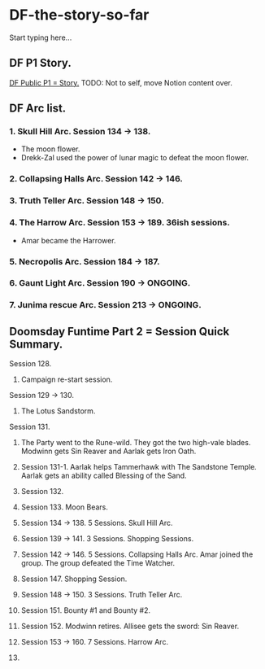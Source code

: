 # DF-the-story-so-far

Start typing here...

## DF P1 Story.
[DF Public P1 = Story.](https://www.notion.so/DF-Public-P1-Story-88d3805b1fbe4b9a8a2490e2e67b69d4?pvs=21)
TODO: Not to self, move Notion content over.

## DF Arc list.

### 1. Skull Hill Arc. Session 134 -> 138.
- The moon flower.
- Drekk-Zal used the power of lunar magic to defeat the moon flower.
### 2. Collapsing Halls Arc. Session 142 → 146.
### 3. Truth Teller Arc. Session 148 → 150.
### 4. The Harrow Arc. Session 153 → 189. 36ish sessions.
- Amar became the Harrower.
### 5. Necropolis Arc. Session 184 → 187.
### 6. Gaunt Light Arc. Session 190 -> ONGOING.
### 7. Junima rescue Arc. Session 213 -> ONGOING.

## Doomsday Funtime Part 2 = Session Quick Summary.

Session 128.
1. Campaign re-start session.

Session 129 → 130.
1. The Lotus Sandstorm.

Session 131.
1. The Party went to the Rune-wild. They got the two high-vale blades. Modwinn gets Sin Reaver and Aarlak gets Iron Oath.

2. Session 131-1. Aarlak helps Tammerhawk with The Sandstone Temple. Aarlak gets an ability called Blessing of the Sand.
3. Session 132.
4. Session 133. Moon Bears.
5. Session 134 → 138. 5 Sessions. Skull Hill Arc.
6. Session 139 → 141. 3 Sessions. Shopping Sessions.
7. Session 142 → 146. 5 Sessions. Collapsing Halls Arc. Amar joined the group. The group defeated the Time Watcher.
8. Session 147. Shopping Session.
9. Session 148 → 150. 3 Sessions. Truth Teller Arc.
10. Session 151. Bounty #1 and Bounty #2.
11. Session 152. Modwinn retires. Allisee gets the sword: Sin Reaver.
12. Session 153 → 160. 7 Sessions. Harrow Arc.
13. 
